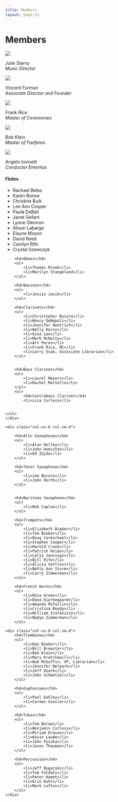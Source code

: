 ```yaml
---
title: Members
layout: page-12
---
```


# Members
<div id="members">
<div class="row">
    <div class="col-xs-6 col-md-4">
        <img src="images/julie.jpg" class="img-responsive"/>
        <p>Julie Siarny<br />
        <em>Music Director</em></p>
    </div>
    <div class="col-xs-6 col-md-4">
        <img src="images/vince.jpg" class="img-responsive"/>
        <p>Vincent Furman<br />
        <em>Associate Director and Founder</em></p>
    </div>
    <div class="col-xs-6 col-md-4">
        <img src="images/frank.jpg" class="img-responsive"/>
        <p>Frank Rice<br />
        <em>Master of Ceremonies</em></p>
    </div>
    <div class="col-xs-6 col-md-4">
        <img src="images/bob_klein.jpg" class="img-responsive"/>
        <p>Bob Klein<br />
        <em>Master of Fanfares</em></p>
    </div>
    <div class="col-xs-6 col-md-4">
        <img src="images/angie.jpg" class="img-responsive"/>
        <p>Angelo Iovinelli<br />
        <em>Conductor Emeritus</em></p>
    </div>
</div>

<div class="row">
    <div class="col-xs-6 col-sm-4">
        <h4>Flutes</h4>
        <ul>
            <li>Rachael Beles</li>
            <li>Karen Borow</li>
            <li>Christine Buik</li>
            <li>Lee Ann Cosper</li>
            <li>Paula DeBall</li>
            <li>Janet Gellert</li>
            <li>Lynne Glennon</li>
            <li>Alison Labarge</li>
            <li>Elayne Moxon</li>
            <li>David Reed</li>
            <li>Carolyn Rife</li>
            <li>Crystal Szewczyk</li>
        </ul>

        <h4>Oboes</h4>
        <ul>
            <li>Thomas Misek</li>
            <li>Marilyn Stangeland</li>
        </ul>

        <h4>Bassoon</h4>
        <ul>
            <li>Jessie Janik</li>
        </ul>

        <h4>Clarinets</h4>
        <ul>
            <li>Christopher Bucaro</li>
            <li>Nancy DeNapoli</li>
            <li>Jennifer Hentrich</li>
            <li>Wally Kerns</li>
            <li>Gina Leo</li>
            <li>Mark McNulty</li>
            <li>Art Perez</li>
            <li>Frank Rice, MC</li>
            <li>Larry Svab, Associate Librarian</li>
        </ul>


        <h4>Bass Clarinet</h4>
        <ul>
            <li>Laurel Meyers</li>
            <li>Rachel Martello</li>
        </ul>
        <ul>
            <h4>Contrabass Clarinet</h4>
            <li>Lisa Curless</li>


    </ul>
    </div>

    <div class="col-xs-6 col-sm-4">

        <h4>Alto Saxophones</h4>
        <ul>
            <li>Alan Holley</li>
            <li>John Humiston</li>
            <li>Ed Zajda</li>
        </ul>

        <h4>Tenor Saxophone</h4>
        <ul>
            <li>Joe Bucaro</li>
            <li>John Dorth</li>
        </ul>


        <h4>Baritone Saxophone</h4>
        <ul>
            <li>Bob Caplan</li>
        </ul>

        <h4>Trumpets</h4>
        <ul>
            <li>Elizabeth Bieber</li>
            <li>Tom Bieber</li>
            <li>Doug Carmichael</li>
            <li>Stephen Cooper</li>
            <li>Harold Crane</li>
            <li>Patrick Hsiao</li>
            <li>Lelia Jennings</li>
            <li>Bill Rife</li>
            <li>Alicia Settles</li>
            <li>Betty Ann Sturm</li>
            <li>Larry Zimmerman</li>
        </ul>

        <h4>French Horns</h4>
        <ul>
            <li>Nina Green</li>
            <li>Dana Kierkegaard</li>
            <li>Amanda McFarlin</li>
            <li>Cristina Moody</li>
            <li>William Stafanisin</li>
            <li>Nadya Zimmerman</li>
        </ul>
</div>


    <div class="col-xs-6 col-sm-4">
        <h4>Trombones</h4>
        <ul>
            <li>Dan Bieber</li>
            <li>Bill Brewster</li>
            <li>Bob Klein</li>
            <li>Mary Kratchowill</li>
            <li>Bob McGuffin, VP, Librarian</li>
            <li>Jennifer Nelmark</li>
            <li>Jeff Ozark</li>
            <li>John Schmelzel</li>
        </ul>		

        <h4>Euphoniums</h4>
        <ul>
            <li>Paul Eakley</li>
            <li>Coreen Giesler</li>
        </ul>

        <h4>Tubas</h4>
        <ul>
            <li>Tom Borow</li>
            <li>Benjamin Curless</li>
            <li>Miriam Krause</li>
            <li>Kevin Laude</li>
            <li>John Pyszka</li>
            <li>Jason Theuman</li>
        </ul>

        <h4>Percussion</h4>
        <ul>
            <li>Jeff Bugajski</li>
            <li>Tom Faldani</li>
            <li>Peter Hamot</li>
            <li>Erin Kuhl</li>
            <li>Mark Loftus</li>
        </ul>
    </div>

